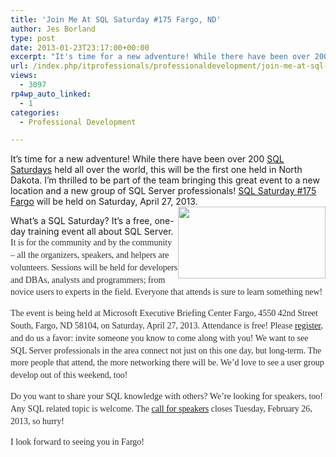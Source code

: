 ```yaml
---
title: 'Join Me At SQL Saturday #175 Fargo, ND'
author: Jes Borland
type: post
date: 2013-01-23T23:17:00+00:00
excerpt: "It's time for a new adventure! While there have been over 200 SQL Saturdays held all over the world, this will be the first one held in North Dakota."
url: /index.php/itprofessionals/professionaldevelopment/join-me-at-sql-saturday/
views:
  - 3097
rp4wp_auto_linked:
  - 1
categories:
  - Professional Development

---
```

It&#8217;s time for a new adventure! While there have been over 200 [SQL Saturdays][1] held all over the world, this will be the first one held in North Dakota. I&#8217;m thrilled to be part of the team bringing this great event to a new location and a new group of SQL Server professionals! [SQL Saturday #175 Fargo][2] will be held on Saturday, April 27, 2013. <img style="float: right;" src="http://www.sqlsaturday.com/images/sqlsat175_web.png" alt="" width="236" height="115" />

What&#8217;s a SQL Saturday? It&#8217;s a free, one-day training event all about SQL Server. <span style="color: #2f2f2f; font-family: verdana; line-height: 19.796875px;">It is for the community and by the community &#8211; all the organizers, speakers, and helpers are volunteers. Sessions will be held for developers and DBAs, analysts and programmers; from novice users to experts in the field. Everyone that attends is sure to learn something new! </span>

<span style="color: #2f2f2f; font-family: verdana; line-height: 19.796875px;">The event is being held at Microsoft Executive Briefing Center Fargo, 4550 42nd Street South, Fargo, ND 58104, on Saturday, April 27, 2013. Attendance is free! Please <a href="http://sqlsaturday.com/175/register.aspx">register</a>, and do us a favor: invite someone you know to come along with you! We want to see SQL Server professionals in the area connect not just on this one day, but long-term. The more people that attend, the more networking there will be. We&#8217;d love to see a user group develop out of this weekend, too! </span>

<span style="font-family: verdana; color: #2f2f2f;"><span style="line-height: 19.796875px;">Do you want to share your SQL knowledge with others? We&#8217;re looking for speakers, too! Any SQL related topic is welcome. The <a href="http://sqlsaturday.com/175/callforspeakers.aspx">call for speakers</a> closes Tuesday, February 26, 2013, so hurry! </span></span>

<span style="font-family: verdana; color: #2f2f2f;"><span style="line-height: 19.796875px;">I look forward to seeing you in Fargo! </span></span>

 [1]: http://sqlsaturday.com/
 [2]: http://www.sqlsaturday.com/images/sqlsat175_web.png